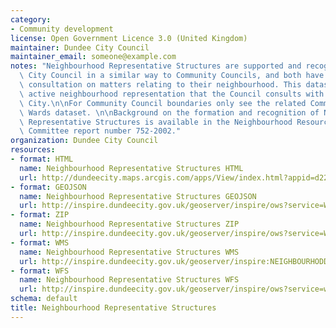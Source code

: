 ```yaml
---
category:
- Community development
license: Open Government Licence 3.0 (United Kingdom)
maintainer: Dundee City Council
maintainer_email: someone@example.com
notes: "Neighbourhood Representative Structures are supported and recognised by Dundee\
  \ City Council in a similar way to Community Councils, and both have a right to\
  \ consultation on matters relating to their neighbourhood. This dataset shows the\
  \ active neighbourhood representation that the Council consults with across the\
  \ City.\n\nFor Community Council boundaries only see the related Community Council\
  \ Wards dataset. \n\nBackground on the formation and recognition of Neighbourhood\
  \ Representative Structures is available in the Neighbourhood Resource and Development\
  \ Committee report number 752-2002."
organization: Dundee City Council
resources:
- format: HTML
  name: Neighbourhood Representative Structures HTML
  url: http://dundeecity.maps.arcgis.com/apps/View/index.html?appid=d226c55906204e948aad4cabe5312ffb
- format: GEOJSON
  name: Neighbourhood Representative Structures GEOJSON
  url: http://inspire.dundeecity.gov.uk/geoserver/inspire/ows?service=WFS&version=1.0.0&request=GetFeature&typeName=inspire:NEIGHBOURHOODREPSTRUCTURE&outputFormat=application%2Fjson&srsName=EPSG:3857
- format: ZIP
  name: Neighbourhood Representative Structures ZIP
  url: http://inspire.dundeecity.gov.uk/geoserver/inspire/ows?service=WFS&version=1.0.0&request=GetFeature&typeName=inspire:NEIGHBOURHOODREPSTRUCTURE&maxFeatures=100&outputFormat=SHAPE-ZIP
- format: WMS
  name: Neighbourhood Representative Structures WMS
  url: http://inspire.dundeecity.gov.uk/geoserver/inspire:NEIGHBOURHODDREPSTRUCTURE/wms?service=WMS&version=1.3.0&request=getCapabilities
- format: WFS
  name: Neighbourhood Representative Structures WFS
  url: http://inspire.dundeecity.gov.uk/geoserver/inspire/ows?service=wfs&request=getCapabilities
schema: default
title: Neighbourhood Representative Structures
---
```

